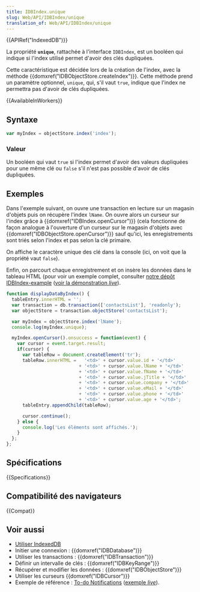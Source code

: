 ```yaml
---
title: IDBIndex.unique
slug: Web/API/IDBIndex/unique
translation_of: Web/API/IDBIndex/unique
---
```


{{APIRef("IndexedDB")}}

La propriété **`unique`**, rattachée à l'interface `IDBIndex`, est un booléen qui indique si l'index utilisé permet d'avoir des clés dupliquées.

Cette caractéristique est décidée lors de la création de l'index, avec la méthode {{domxref("IDBObjectStore.createIndex")}}. Cette méthode prend un paramètre optionnel, `unique`, qui, s'il vaut `true`, indique que l'index ne permettra pas d'avoir de clés dupliquées.

{{AvailableInWorkers}}

## Syntaxe

```js
var myIndex = objectStore.index('index');
```

### Valeur

Un booléen qui vaut `true` si l'index permet d'avoir des valeurs dupliquées pour une même clé ou `false` s'il n'est pas possible d'avoir de clés dupliquées.

## Exemples

Dans l'exemple suivant, on ouvre une transaction en lecture sur un magasin d'objets puis on récupère l'index `lName`. On ouvre alors un curseur sur l'index grâce à {{domxref("IDBIndex.openCursor")}} (cela fonctionne de façon analogue à l'ouverture d'un curseur sur le magasin d'objets avec {{domxref("IDBObjectStore.openCursor")}} sauf qu'ici, les enregistrements sont triés selon l'index et pas selon la clé primaire.

On affiche le caractère unique des clé dans la console (ici, on voit que la propriété vaut `false`).

Enfin, on parcourt chaque enregistrement et on insère les données dans le tableau HTML (pour voir un exemple complet, consulter [notre dépôt IDBIndex-example](https://github.com/mdn/dom-examples/tree/main/indexeddb-examples/idbindex) ([voir la démonstration _live_](https://mdn.github.io/dom-examples/indexeddb-examples/idbindex/)).

```js
function displayDataByIndex() {
  tableEntry.innerHTML = '';
  var transaction = db.transaction(['contactsList'], 'readonly');
  var objectStore = transaction.objectStore('contactsList');

  var myIndex = objectStore.index('lName');
  console.log(myIndex.unique);

  myIndex.openCursor().onsuccess = function(event) {
    var cursor = event.target.result;
    if(cursor) {
      var tableRow = document.createElement('tr');
      tableRow.innerHTML =   '<td>' + cursor.value.id + '</td>'
                           + '<td>' + cursor.value.lName + '</td>'
                           + '<td>' + cursor.value.fName + '</td>'
                           + '<td>' + cursor.value.jTitle + '</td>'
                           + '<td>' + cursor.value.company + '</td>'
                           + '<td>' + cursor.value.eMail + '</td>'
                           + '<td>' + cursor.value.phone + '</td>'
                           + '<td>' + cursor.value.age + '</td>';
      tableEntry.appendChild(tableRow);

      cursor.continue();
    } else {
      console.log('Les éléments sont affichés.');
    }
  };
};
```

## Spécifications

{{Specifications}}

## Compatibilité des navigateurs

{{Compat}}

## Voir aussi

- [Utiliser IndexedDB](/fr/docs/Web/API/API_IndexedDB/Using_IndexedDB)
- Initier une connexion : {{domxref("IDBDatabase")}}
- Utiliser les transactions : {{domxref("IDBTransaction")}}
- Définir un intervalle de clés : {{domxref("IDBKeyRange")}}
- Récupérer et modifier les données : {{domxref("IDBObjectStore")}}
- Utiliser les curseurs {{domxref("IDBCursor")}}
- Exemple de référence : [To-do Notifications](https://github.com/mdn/dom-examples/tree/main/to-do-notifications) ([exemple _live_](https://mdn.github.io/dom-examples/to-do-notifications/)).
